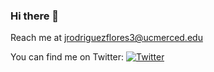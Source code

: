 ### Hi there 👋
Reach me at jrodriguezflores3@ucmerced.edu 

You can find me on Twitter: [![Twitter][1.2]][1]

<!-- Icons -->

[1.2]: http://i.imgur.com/wWzX9uB.png (twitter icon without padding)


<!-- Links to your social media accounts -->

[1]: https://twitter.com/Joss__rodriguez
